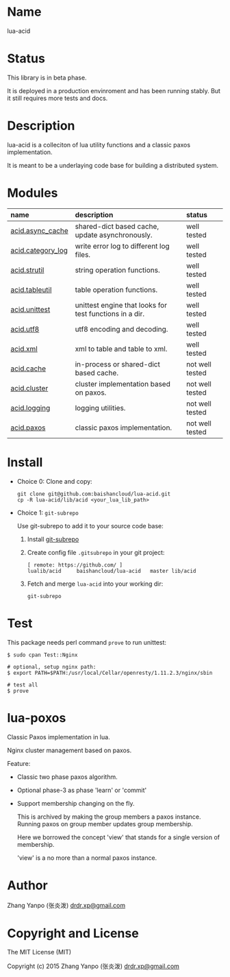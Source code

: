 #   Name

lua-acid

#   Status

This library is in beta phase.

It is deployed in a production envinroment and has been running stably.
But it still requires more tests and docs.

#   Description

lua-acid is a colleciton of lua utility functions and a classic paxos
implementation.

It is meant to be a underlaying code base for building a distributed system.

# Modules

| name                                           | description                                             | status          |
| :--                                            | :--                                                     | :--             |
| [acid.async_cache](doc/acid/async_cache.md)    | shared-dict based cache, update asynchronously.         | well tested     |
| [acid.category_log](doc/acid/category_log.md)  | write error log to different log files.                 | well tested     |
| [acid.strutil](doc/acid/strutil.md)            | string operation functions.                             | well tested     |
| [acid.tableutil](doc/acid/tableutil.md)        | table operation functions.                              | well tested     |
| [acid.unittest](doc/acid/unittest.md)          | unittest engine that looks for test functions in a dir. | well tested     |
| [acid.utf8](doc/acid/utf8.md)                  | utf8 encoding and decoding.                             | well tested     |
| [acid.xml](doc/acid/xml.md)                    | xml to table and table to xml.                          | well tested     |
| [acid.cache](doc/acid/cache.md)                | in-process or shared-dict based cache.                  | not well tested |
| [acid.cluster](doc/acid/cluster.md)            | cluster implementation based on paxos.                  | not well tested |
| [acid.logging](doc/acid/logging.md)            | logging utilities.                                      | not well tested |
| [acid.paxos](doc/acid/paxos.md)                | classic paxos implementation.                           | not well tested |


# Install


-   Choice 0: Clone and copy:

    ```
    git clone git@github.com:baishancloud/lua-acid.git
    cp -R lua-acid/lib/acid <your_lua_lib_path>
    ```

-   Choice 1: `git-subrepo`

    Use git-subrepo to add it to your source code base:

    1.  Install [git-subrepo](https://github.com/baishancloud/git-subrepo)

    1.  Create config file `.gitsubrepo` in your git project:
        ```
        [ remote: https://github.com/ ]
        lualib/acid     baishancloud/lua-acid   master lib/acid
        ```

    1.  Fetch and merge `lua-acid` into your working dir:
        ```
        git-subrepo
        ```

# Test

This package needs perl command `prove` to run unittest:

```
$ sudo cpan Test::Nginx

# optional, setup nginx path:
$ export PATH=$PATH:/usr/local/Cellar/openresty/1.11.2.3/nginx/sbin

# test all
$ prove
```


# lua-poxos

Classic Paxos implementation in lua.

Nginx cluster management based on paxos.

Feature:

-   Classic two phase paxos algorithm.

-   Optional phase-3 as phase 'learn' or 'commit'

-   Support membership changing on the fly.

    This is archived by making the group members a paxos instance. Running paxos
    on group member updates group membership.

    Here we borrowed the concept 'view' that stands for a single version of
    membership.

    'view' is a no more than a normal paxos instance.

#   Author

Zhang Yanpo (张炎泼) <drdr.xp@gmail.com>

#   Copyright and License

The MIT License (MIT)

Copyright (c) 2015 Zhang Yanpo (张炎泼) <drdr.xp@gmail.com>

